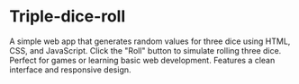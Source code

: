 # Triple-dice-roll
A simple web app that generates random values for three dice using HTML, CSS, and JavaScript. Click the "Roll" button to simulate rolling three dice. Perfect for games or learning basic web development. Features a clean interface and responsive design.
